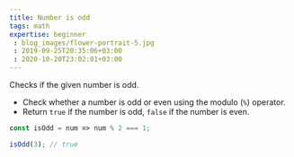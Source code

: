 ```yaml
---
title: Number is odd
tags: math
expertise: beginner
 : blog_images/flower-portrait-5.jpg
 : 2019-09-25T20:35:06+03:00
 : 2020-10-20T23:02:01+03:00
---
```


Checks if the given number is odd.

- Check whether a number is odd or even using the modulo (`%`) operator.
- Return `true` if the number is odd, `false` if the number is even.

```js
const isOdd = num => num % 2 === 1;
```

```js
isOdd(3); // true
```
